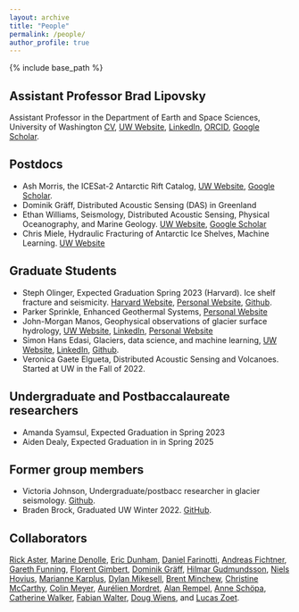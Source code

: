 ```yaml
---
layout: archive
title: "People"
permalink: /people/
author_profile: true
---
```


{% include base_path %}

## Assistant Professor Brad Lipovsky
Assistant Professor in the Department of Earth and Space Sciences, University of Washington
[CV](/files/cv.pdf), [UW Website](https://www.ess.washington.edu/people/profile.php?pid=lipovsky--brad), [LinkedIn](https://www.linkedin.com/in/brad-lipovsky-76a00719), [ORCID](https://orcid.org/0000-0003-4940-0745), [Google Scholar](https://scholar.google.com/citations?user=QLRsDhMAAAAJ&hl=en).

## Postdocs
- Ash Morris, the ICESat-2 Antarctic Rift Catalog, [UW Website](https://www.ess.washington.edu/people/profile.php?pid=morris--richard-ashley), [Google Scholar](https://scholar.google.com/citations?user=nFsBplQAAAAJ&hl=en&oi=sra).
- Dominik Gräff, Distributed Acoustic Sensing (DAS) in Greenland
- Ethan Williams, Seismology, Distributed Acoustic Sensing, Physical Oceanography, and Marine Geology. [UW Website](ess.uw.edu), [Google Scholar](https://scholar.google.com/citations?user=TJKGjiUAAAAJ&hl=en&oi=ao) 
- Chris Miele, Hydraulic Fracturing of Antarctic Ice Shelves, Machine Learning. [UW Website](ess.uw.edu)

## Graduate Students
- Steph Olinger, Expected Graduation Spring 2023 (Harvard). Ice shelf fracture and seismicity. [Harvard Website](https://eps.harvard.edu/people/seth-olinger), [Personal Website](https://stepholinger.github.io/), [Github](http://github.com/stepholinger).
- Parker Sprinkle, Enhanced Geothermal Systems, [Personal Website](https://parkersprinkle.github.io/)
- John-Morgan Manos, Geophysical observations of glacier surface hydrology, [UW Website](http://www.ess.washington.edu/content/people/profile.php?pid=manos--john-morgan), [LinkedIn](https://www.linkedin.com/in/john-morgan-manos-a5a5b0196/), [Personal Website](https://johnmorganmanos.github.io/)
- Simon Hans Edasi, Glaciers, data science, and machine learning, [UW Website](https://www.ess.washington.edu/people/profile.php?pid=anderson--simon-), [LinkedIn](https://www.linkedin.com/in/simon-hans-edasi-9a3555a8/), [Github](https://github.com/simonhansedasi).
- Veronica Gaete Elgueta, Distributed Acoustic Sensing and Volcanoes. Started at UW in the Fall of 2022.

## Undergraduate and Postbaccalaureate researchers
- Amanda Syamsul, Expected Graduation in Spring 2023
- Aiden Dealy, Expected Graduation in in Spring 2025


## Former group members
- Victoria Johnson, Undergraduate/postbacc researcher in glacier seismology. [Github](https://github.com/v-johnson).
- Braden Brock, Graduated UW Winter 2022. [GitHub](https://github.com/bjbrock).

## Collaborators 
[Rick Aster](https://sites.warnercnr.colostate.edu/aster/), [Marine Denolle](https://www.ess.washington.edu/people/profile.php?pid=denolle--marine), [Eric Dunham](https://pangea.stanford.edu/~edunham/), [Daniel Farinotti](https://vaw.ethz.ch/en/people/person-detail.MTA0Mzg2.TGlzdC8xOTYxLDE1MTczNjI1ODA=.html), [Andreas Fichtner](https://erdw.ethz.ch/en/people/profile.andreas-fichtner.html), [Gareth Funning](http://www.garethfunning.com/), [Florent Gimbert](http://pp.ige-grenoble.fr/annuaire/annuaire-osug-ige/gimbertf.htm), [Dominik Gräff](http://www.vaw.ethz.ch/en/people/person-detail.html?persid=235960), [Hilmar Gudmundsson](https://www.northumbria.ac.uk/about-us/our-staff/g/g-hilmar-gudmundsson/),  [Niels Hovius](https://www.gfz-potsdam.de/en/staff/niels-hovius/), [Marianne Karplus](https://hb2504.utep.edu/Home/Profile?username=mkarplus), [Dylan Mikesell](https://earth.boisestate.edu/people/dylanmikesell/), [Brent Minchew](https://eapsweb.mit.edu/people/minchew), [Christine McCarthy](https://www.ldeo.columbia.edu/user/mccarthy), [Colin Meyer](https://engineering.dartmouth.edu/people/faculty/colin-meyer), [Aurélien Mordret](https://sites.google.com/site/aurelienmordretswebpage/home?authuser=0), [Alan Rempel](https://pages.uoregon.edu/rempel/),  [Anne Schöpa](https://www.gfz-potsdam.de/en/staff/anne-schoepa/sec51/), [Catherine Walker](https://www.whoi.edu/profile/cwalker/), [Fabian Walter](http://www.vaw.ethz.ch/en/people/person-detail.MTI0OTY2.TGlzdC8xOTYxLDE1MTczNjI1ODA=.html), [Doug Wiens](https://eps.wustl.edu/people/douglas-wiens), and [Lucas Zoet](http://geoscience.wisc.edu/geoscience/people/faculty/lucas-zoet/).

